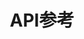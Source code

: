 ---
title: API参考
toc-group-name: labs-solidworks-swex
order: 5
redirect-to: https://docs.codestack.net/swex/pmpage
toc: true
---